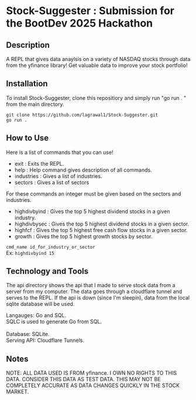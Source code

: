 # Stock-Suggester : Submission for the BootDev 2025 Hackathon

## Description
A REPL that gives data anaylsis on a variety of NASDAQ stocks through data from the yfinance library! Get valuable data to improve your stock portfolio!

## Installation
To install Stock-Suggester, clone this repositiory and simply run "go run . " from the main directory. 

``` git clone https://github.com/lagrawal1/Stock-Suggester.git ``` <br>
``` go run . ```

## How to Use
Here is a list of commands that you can use!
-  exit : Exits the REPL.
-  help : Help command gives description of all commands.
-  industries : Gives a list of industries.
-  sectors : Gives a list of sectors

For these commands an integer must be given based on the sectors and industries.
-  highdivbyind : Gives the top 5 highest dividend stocks in a given industry.
-  highdivbysec : Gives the top 5 highest dividend stocks in a given sector.
-  highfcf : Gives the top 5 highest free cash flow stocks in a given sector.
-  growth : Gives the top 5 highest growth stocks by sector.

```cmd_name id_for_industry_or_sector``` <br> Ex: ```highdivbyind 15```



## Technology and Tools
The api directory shows the api that I made to serve stock data from a server from my computer. The data goes through a cloudflare tunnel and serves to the REPL. If the api is down (since I'm sleepin), data from the local sqlite database will be used. 

Langauges: Go and SQL.<br>
SQLC is used to generate Go from SQL.<br>  
Database: SQLite.<br>
Serving API: Cloudflare Tunnels.<br>


## Notes

NOTE: ALL DATA USED IS FROM yfinance. I OWN NO RIGHTS TO THIS DATA. CONSIDER THIS DATA AS TEST DATA. THIS MAY NOT BE COMPLETELY ACCURATE AS DATA CHANGES QUICKLY IN THE STOCK MARKET.

